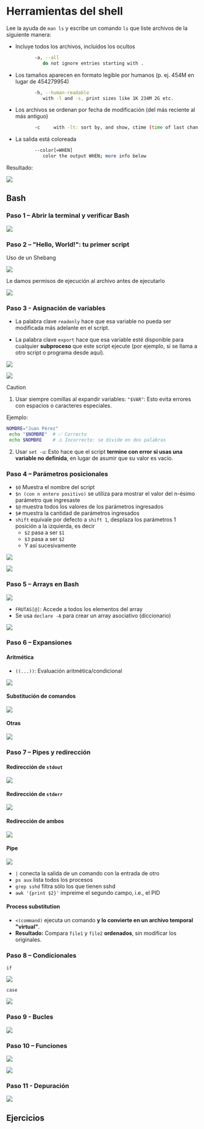 # Herramientas del shell

Lee la ayuda de `man ls` y escribe un comando `ls` que liste archivos de la siguiente manera:

- Incluye todos los archivos, incluidos los ocultos

	```bash
	       -a, --all
              do not ignore entries starting with .
	```
	
- Los tamaños aparecen en formato legible por humanos (p. ej. 454M en lugar de 454279954)

	```bash
	       -h, --human-readable
              with -l and -s, print sizes like 1K 234M 2G etc.
	```
	
- Los archivos se ordenan por fecha de modificación (del más reciente al más antiguo)

	```bash
	       -c     with -lt: sort by, and show, ctime (time of last change  of  file status information); with -l: show ctime and sort by name; other‐wise: sort by ctime, newest first
	```
	
- La salida está coloreada

	```bash
	       --color[=WHEN]
              color the output WHEN; more info below
	```

Resultado:

![](Attachments/Pasted%20image%2020250507193740.png)

## Bash

### Paso 1 – Abrir la terminal y verificar Bash

![](Attachments/Pasted%20image%2020250507201211.png)

### Paso 2 – "Hello, World!": tu primer script

Uso de un Shebang

![](Attachments/Pasted%20image%2020250507201414.png)

Le damos permisos de ejecución al archivo antes de ejecutarlo

![](Attachments/Pasted%20image%2020250507201618.png)

### Paso 3 - Asignación de variables

- La palabra clave `readonly` hace que esa variable no pueda ser modificada más adelante en el script.

- La palabra clave `export` hace que esa variable esté disponible para cualquier **subproceso** que este script ejecute (por ejemplo, si se llama a otro script o programa desde aquí).

![](Attachments/Pasted%20image%2020250507202220.png)

![](Attachments/Pasted%20image%2020250507202806.png)

>[!caution]
>1. Usar siempre comillas al expandir variables: `"$VAR"`: Esto evita errores con espacios o caracteres especiales.
>
>	Ejemplo:
>	
>	```bash
>	NOMBRE="Juan Pérez"
>    echo "$NOMBRE"  # ✅ Correcto
>    echo $NOMBRE    # ⚠️ Incorrecto: se divide en dos palabras
>	```
>2. Usar `set -u`: Esto hace que el script **termine con error si usas una variable no definida**, en lugar de asumir que su valor es vacío.

### Paso 4 – Parámetros posicionales

- `$0` Muestra el nombre del script 
- `$n (con n entero positivo)` se utiliza para mostrar el valor del n-ésimo parámetro que ingresaste
- `$@` muestra todos los valores de los parámetros ingresados
- `$#` muestra la cantidad de parámetros ingresados
- `shift` equivale por defecto a `shift 1`, desplaza los parámetros 1 posición a la izquierda, es decir
	- `$2` pasa a ser `$1`
	- `$3` pasa a ser `$2`
	- Y así sucesivamente

![](Attachments/Pasted%20image%2020250507204355.png)

![](Attachments/Pasted%20image%2020250507205504.png)

### Paso 5 – Arrays en Bash

![](Attachments/Pasted%20image%2020250507205556.png)

- `FRUTAS[@]`: Accede a todos los elementos del array
- Se usa `declare -A` para crear un array asociativo (diccionario)

![](Attachments/Pasted%20image%2020250507212918.png)

### Paso 6 – Expansiones

#### Aritmética

- `((...))`: Evaluación aritmética/condicional

![](Attachments/Pasted%20image%2020250507213529.png)

#### Substitución de comandos

![](Attachments/Pasted%20image%2020250507215120.png)

#### Otras

![](Attachments/Pasted%20image%2020250507215434.png)

### Paso 7 – Pipes y redirección

#### Redirección de `stdout`

![](Attachments/Pasted%20image%2020250507220546.png)

#### Redirección de `stderr`

![](Attachments/Pasted%20image%2020250507221453.png)

#### Redirección de ambos

![](Attachments/Pasted%20image%2020250507221639.png)

#### Pipe

![](Attachments/Pasted%20image%2020250507221851.png)

- `|` conecta la salida de un comando con la entrada de otro
- `ps aux` lista todos los procesos
- `grep sshd` filtra sólo los que tienen sshd
- `awk '{print $2}'` impreime el segundo campo, i.e., el PID

#### Process substitution

- `<(command)` ejecuta un comando **y lo convierte en un archivo temporal "virtual"**.
- **Resultado:** Compara `file1` y `file2` **ordenados**, sin modificar los originales.

### Paso 8 – Condicionales

`if`

![](Attachments/Pasted%20image%2020250507235202.png)

`case`

![](Attachments/Pasted%20image%2020250507235538.png)

### Paso 9 - Bucles

![](Attachments/Pasted%20image%2020250507235904.png)

### Paso 10 – Funciones

![](Attachments/Pasted%20image%2020250508000020.png)

![](Attachments/Pasted%20image%2020250508000127.png)

### Paso 11 - Depuración

![](Attachments/Pasted%20image%2020250508000554.png)

## Ejercicios











